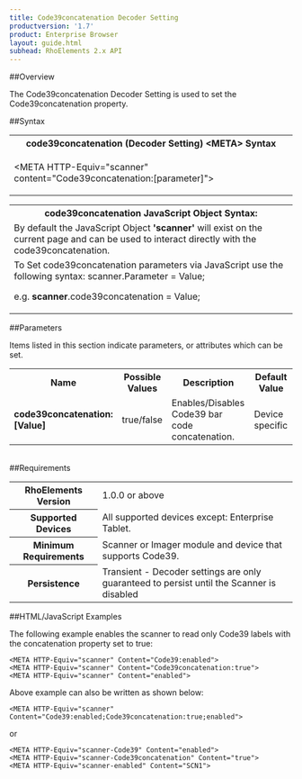 ```yaml
---
title: Code39concatenation Decoder Setting
productversion: '1.7'
product: Enterprise Browser
layout: guide.html
subhead: RhoElements 2.x API
---
```


##Overview

The Code39concatenation Decoder Setting is used to set the Code39concatenation property.

##Syntax

<table class="re-table"><tr><th class="tableHeading">code39concatenation (Decoder Setting) &lt;META&gt; Syntax
</th></tr><tr><td class="clsSyntaxCells clsOddRow"><p>&lt;META HTTP-Equiv="scanner" content="Code39concatenation:[parameter]"&gt;</p></td></tr></table>
<table class="re-table"><tr><th class="tableHeading">code39concatenation JavaScript Object Syntax:</th></tr><tr><td class="clsSyntaxCells clsOddRow">
By default the JavaScript Object <b>'scanner'</b> will exist on the current page and can be used to interact directly with the code39concatenation.
</td></tr><tr><td class="clsSyntaxCells clsEvenRow">
To Set code39concatenation parameters via JavaScript use the following syntax: scanner.Parameter = Value;
<P />e.g. <b>scanner</b>.code39concatenation = Value;
</td></tr></table>

##Parameters


Items listed in this section indicate parameters, or attributes which can be set.
<table class="re-table"><col width="20%" /><col width="20%" /><col width="38%" /><col width="22%" /><tr><th class="tableHeading">Name</th><th class="tableHeading">Possible Values</th><th class="tableHeading">Description</th><th class="tableHeading">Default Value</th></tr><tr><td class="clsSyntaxCells clsOddRow"><b>code39concatenation:[Value]
</b></td><td class="clsSyntaxCells clsOddRow">true/false</td><td class="clsSyntaxCells clsOddRow">Enables/Disables Code39 bar code concatenation.</td><td class="clsSyntaxCells clsOddRow">Device specific</td></tr></table>
<table class="re-table"><col width="78%" /><col width="8%" /><col width="1%" /><col width="5%" /><col width="1%" /><col width="5%" /><col width="2%" /></table>





##Requirements

<table class="re-table"><tr><th class="tableHeading">RhoElements Version</th><td class="clsSyntaxCell clsEvenRow">1.0.0 or above
</td></tr><tr><th class="tableHeading">Supported Devices</th><td class="clsSyntaxCell clsOddRow">All supported devices except: Enterprise Tablet.</td></tr><tr><th class="tableHeading">Minimum Requirements</th><td class="clsSyntaxCell clsOddRow">Scanner or Imager module and device that supports Code39.</td></tr><tr><th class="tableHeading">Persistence</th><td class="clsSyntaxCell clsEvenRow">Transient - Decoder settings are only guaranteed to persist until the Scanner is disabled</td></tr></table>


##HTML/JavaScript Examples

The following example enables the scanner to read only Code39 labels with the concatenation property set to true:

	<META HTTP-Equiv="scanner" Content="Code39:enabled">
	<META HTTP-Equiv="scanner" Content="Code39concatenation:true">
	<META HTTP-Equiv="scanner" Content="enabled">
	
Above example can also be written as shown below:

	<META HTTP-Equiv="scanner" Content="Code39:enabled;Code39concatenation:true;enabled">
	
or

	<META HTTP-Equiv="scanner-Code39" Content="enabled">
	<META HTTP-Equiv="scanner-Code39concatenation" Content="true">
	<META HTTP-Equiv="scanner-enabled" Content="SCN1">
	





